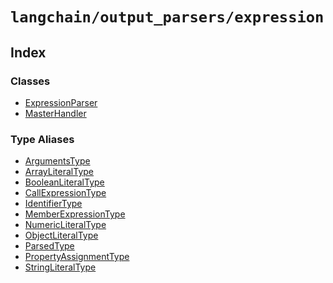 `langchain/output_parsers/expression`
=====================================

Index[​](#index "Direct link to Index")
---------------------------------------

### Classes[​](#classes "Direct link to Classes")

*   [ExpressionParser](/docs/api/output_parsers_expression/classes/ExpressionParser)
*   [MasterHandler](/docs/api/output_parsers_expression/classes/MasterHandler)

### Type Aliases[​](#type-aliases "Direct link to Type Aliases")

*   [ArgumentsType](/docs/api/output_parsers_expression/types/ArgumentsType)
*   [ArrayLiteralType](/docs/api/output_parsers_expression/types/ArrayLiteralType)
*   [BooleanLiteralType](/docs/api/output_parsers_expression/types/BooleanLiteralType)
*   [CallExpressionType](/docs/api/output_parsers_expression/types/CallExpressionType)
*   [IdentifierType](/docs/api/output_parsers_expression/types/IdentifierType)
*   [MemberExpressionType](/docs/api/output_parsers_expression/types/MemberExpressionType)
*   [NumericLiteralType](/docs/api/output_parsers_expression/types/NumericLiteralType)
*   [ObjectLiteralType](/docs/api/output_parsers_expression/types/ObjectLiteralType)
*   [ParsedType](/docs/api/output_parsers_expression/types/ParsedType)
*   [PropertyAssignmentType](/docs/api/output_parsers_expression/types/PropertyAssignmentType)
*   [StringLiteralType](/docs/api/output_parsers_expression/types/StringLiteralType)
